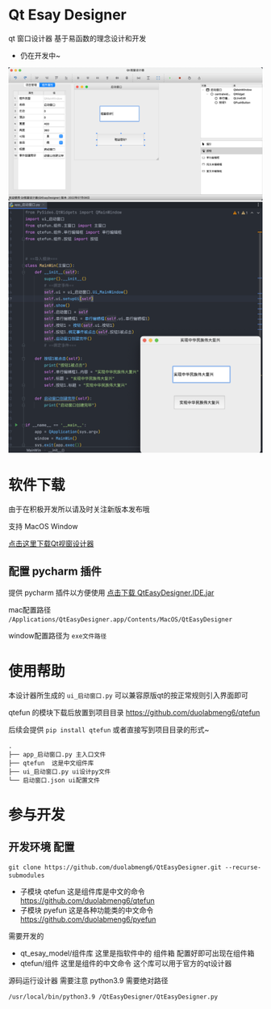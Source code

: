 # Qt Esay Designer

qt 窗口设计器 基于易函数的理念设计和开发

* 仍在开发中~

![](images/img1.png)
![](images/img2.png)


# 软件下载

由于在积极开发所以请及时关注新版本发布哦

支持 MacOS Window

[点击这里下载Qt视窗设计器](https://github.com/duolabmeng6/QtEasyDesigner/releases)

## 配置 pycharm 插件

提供 pycharm 插件以方便使用  [点击下载 QtEasyDesigner.IDE.jar](https://github.com/duolabmeng6/QtEasyDesigner/releases/download/0.0.56/QtEasyDesigner.IDE.jar)

mac配置路径 `/Applications/QtEasyDesigner.app/Contents/MacOS/QtEasyDesigner`

window配置路径为 `exe文件路径`

# 使用帮助

本设计器所生成的 `ui_启动窗口.py` 可以兼容原版qt的按正常规则引入界面即可

qtefun 的模块下载后放置到项目目录 https://github.com/duolabmeng6/qtefun

后续会提供 `pip install qtefun` 或者直接写到项目目录的形式~

```text
.
├── app_启动窗口.py 主入口文件
├── qtefun  这是中文组件库
├── ui_启动窗口.py ui设计py文件
└── 启动窗口.json ui配置文件

```

# 参与开发 

## 开发环境 配置

```shell
git clone https://github.com/duolabmeng6/QtEasyDesigner.git --recurse-submodules
```

* 子模块 qtefun 这是组件库是中文的命令 https://github.com/duolabmeng6/qtefun
* 子模块 pyefun 这是各种功能类的中文命令 https://github.com/duolabmeng6/pyefun


需要开发的
* qt_esay_model/组件库 这里是指软件中的 组件箱 配置好即可出现在组件箱
* qtefun/组件 这里是组件的中文命令 这个库可以用于官方的qt设计器

源码运行设计器 需要注意 python3.9 需要绝对路径

```shell
/usr/local/bin/python3.9 /QtEasyDesigner/QtEasyDesigner.py
```



